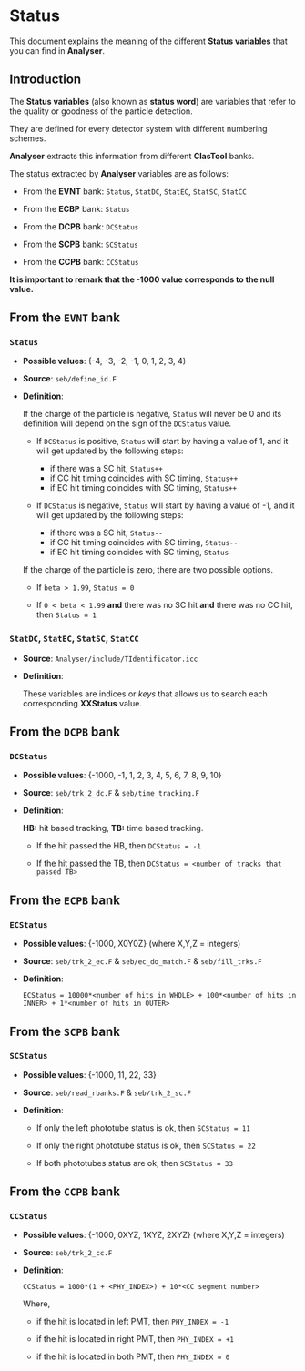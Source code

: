 # Status

This document explains the meaning of the different **Status variables** that you can find in **Analyser**.

## Introduction

The **Status variables** (also known as **status word**) are variables that refer to the quality or goodness of the particle detection.

They are defined for every detector system with different numbering schemes.

**Analyser** extracts this information from different **ClasTool** banks.

The status extracted by **Analyser** variables are as follows:

* From the **EVNT** bank: `Status`, `StatDC`, `StatEC`, `StatSC`, `StatCC`

* From the **ECBP** bank: `Status`

* From the **DCPB** bank: `DCStatus`

* From the **SCPB** bank: `SCStatus`

* From the **CCPB** bank: `CCStatus`

**It is important to remark that the -1000 value corresponds to the null value.**

## From the `EVNT` bank

### `Status`

* **Possible values**: {-4, -3, -2, -1, 0, 1, 2, 3, 4}

* **Source**: `seb/define_id.F`

* **Definition**:

	If the charge of the particle is negative, `Status` will never be 0 and its definition will depend on the sign of the `DCStatus` value.

	* If `DCStatus` is positive, `Status` will start by having a value of 1, and it will get updated by the following steps:

        * if there was a SC hit, `Status++`
		* if CC hit timing coincides with SC timing, `Status++`
		* if EC hit timing coincides with SC timing, `Status++`

	* If `DCStatus` is negative, `Status` will start by having a value of -1, and it will get updated by the following steps:

		* if there was a SC hit, `Status--`
		* if CC hit timing coincides with SC timing, `Status--`
		* if EC hit timing coincides with SC timing, `Status--`
	
	If the charge of the particle is zero, there are two possible options.

	* If `beta > 1.99`, `Status = 0`

	* If `0 < beta < 1.99` **and** there was no SC hit **and** there was no CC hit, then `Status = 1`

### `StatDC`, `StatEC`, `StatSC`, `StatCC`

* **Source**: `Analyser/include/TIdentificator.icc`

* **Definition**:

    These variables are indices or *keys* that allows us to search each corresponding **XXStatus** value.

## From the `DCPB` bank

### `DCStatus`

* **Possible values**: {-1000, -1, 1, 2, 3, 4, 5, 6, 7, 8, 9, 10}

* **Source**: `seb/trk_2_dc.F` & `seb/time_tracking.F`

* **Definition**:

    **HB:** hit based tracking, **TB:** time based tracking. 

	* If the hit passed the HB, then `DCStatus = -1`

	* If the hit passed the TB, then `DCStatus = <number of tracks that passed TB>`

## From the `ECPB` bank

### `ECStatus`

* **Possible values**: {-1000, X0Y0Z} (where X,Y,Z = integers)

* **Source**: `seb/trk_2_ec.F` & `seb/ec_do_match.F` & `seb/fill_trks.F`

* **Definition**:

	```
    ECStatus = 10000*<number of hits in WHOLE> + 100*<number of hits in INNER> + 1*<number of hits in OUTER>
	```

## From the `SCPB` bank

### `SCStatus`

* **Possible values**: {-1000, 11, 22, 33}

* **Source**: `seb/read_rbanks.F` & `seb/trk_2_sc.F`

* **Definition**:

	* If only the left phototube status is ok, then `SCStatus = 11`
	
	* If only the right phototube status is ok, then `SCStatus = 22`
		
	* If both phototubes status are ok, then `SCStatus = 33`

## From the `CCPB` bank

### `CCStatus`

* **Possible values**: {-1000, 0XYZ, 1XYZ, 2XYZ} (where X,Y,Z = integers)

* **Source**: `seb/trk_2_cc.F`

* **Definition**:

	```
    CCStatus = 1000*(1 + <PHY_INDEX>) + 10*<CC segment number>
	```

	Where,
	
	* if the hit is located in left PMT, then `PHY_INDEX = -1`
	
	* if the hit is located in right PMT, then `PHY_INDEX = +1`
	
	* if the hit is located in both PMT, then `PHY_INDEX = 0`
